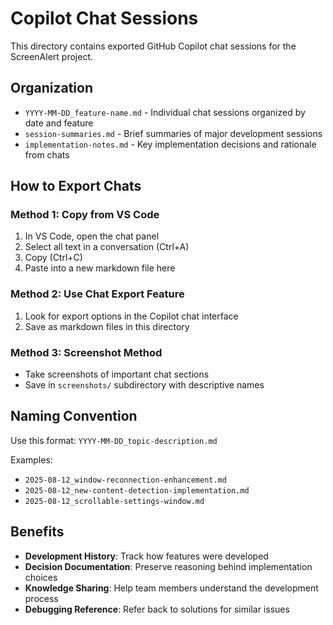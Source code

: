 # Copilot Chat Sessions

This directory contains exported GitHub Copilot chat sessions for the ScreenAlert project.

## Organization

- `YYYY-MM-DD_feature-name.md` - Individual chat sessions organized by date and feature
- `session-summaries.md` - Brief summaries of major development sessions
- `implementation-notes.md` - Key implementation decisions and rationale from chats

## How to Export Chats

### Method 1: Copy from VS Code

1. In VS Code, open the chat panel
2. Select all text in a conversation (Ctrl+A)
3. Copy (Ctrl+C)
4. Paste into a new markdown file here

### Method 2: Use Chat Export Feature

1. Look for export options in the Copilot chat interface
2. Save as markdown files in this directory

### Method 3: Screenshot Method

- Take screenshots of important chat sections
- Save in `screenshots/` subdirectory with descriptive names

## Naming Convention

Use this format: `YYYY-MM-DD_topic-description.md`

Examples:

- `2025-08-12_window-reconnection-enhancement.md`
- `2025-08-12_new-content-detection-implementation.md`
- `2025-08-12_scrollable-settings-window.md`

## Benefits

- **Development History**: Track how features were developed
- **Decision Documentation**: Preserve reasoning behind implementation choices
- **Knowledge Sharing**: Help team members understand the development process
- **Debugging Reference**: Refer back to solutions for similar issues
